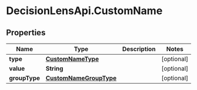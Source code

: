# DecisionLensApi.CustomName

## Properties
Name | Type | Description | Notes
------------ | ------------- | ------------- | -------------
**type** | [**CustomNameType**](CustomNameType.md) |  | [optional] 
**value** | **String** |  | [optional] 
**groupType** | [**CustomNameGroupType**](CustomNameGroupType.md) |  | [optional] 


